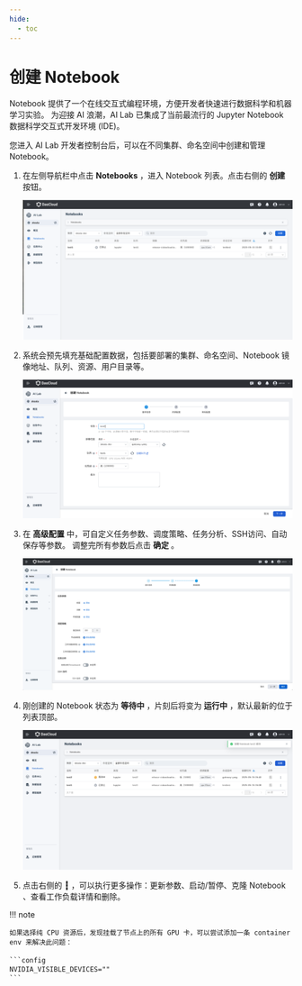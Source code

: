 ```yaml
---
hide:
  - toc
---
```


# 创建 Notebook

Notebook 提供了一个在线交互式编程环境，方便开发者快速进行数据科学和机器学习实验。
为迎接 AI 浪潮，AI Lab 已集成了当前最流行的 Jupyter Notebook 数据科学交互式开发环境 (IDE)。

您进入 AI Lab 开发者控制台后，可以在不同集群、命名空间中创建和管理 Notebook。

1. 在左侧导航栏中点击 **Notebooks** ，进入 Notebook 列表。点击右侧的 **创建** 按钮。

    ![点击创建](../../images/notebook01.png)

1. 系统会预先填充基础配置数据，包括要部署的集群、命名空间、Notebook 镜像地址、队列、资源、用户目录等。

    ![填写参数](../../images/notebook02.png)

1. 在 **高级配置** 中，可自定义任务参数、调度策略、任务分析、SSH访问、自动保存等参数。
   调整完所有参数后点击 **确定** 。

    ![高级配置](../../images/notebook06.png)

1. 刚创建的 Notebook 状态为 **等待中** ，片刻后将变为 **运行中** ，默认最新的位于列表顶部。

    ![创建成功](../../images/notebook03.png)

1. 点击右侧的 **┇** ，可以执行更多操作：更新参数、启动/暂停、克隆 Notebook 、查看工作负载详情和删除。

!!! note

    如果选择纯 CPU 资源后，发现挂载了节点上的所有 GPU 卡，可以尝试添加一条 container env 来解决此问题：

    ```config
    NVIDIA_VISIBLE_DEVICES=""
    ```
